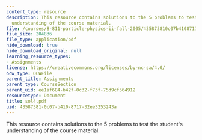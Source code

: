 ```yaml
---
content_type: resource
description: This resource contains solutions to the 5 problems to test the student's
  understanding of the course material.
file: /courses/8-811-particle-physics-ii-fall-2005/435873810c07b410871732ee3253243a_sol4.pdf
file_size: 204836
file_type: application/pdf
hide_download: true
hide_download_original: null
learning_resource_types:
- Assignments
license: https://creativecommons.org/licenses/by-nc-sa/4.0/
ocw_type: OCWFile
parent_title: Assignments
parent_type: CourseSection
parent_uid: ee1af684-b42f-0c32-f73f-75d9cf564912
resourcetype: Document
title: sol4.pdf
uid: 43587381-0c07-b410-8717-32ee3253243a
---
```

This resource contains solutions to the 5 problems to test the student's understanding of the course material.